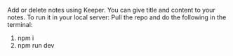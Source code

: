 Add or delete notes using Keeper. 
You can give title and content to your notes.
To run it in your local server:
Pull the repo and do the following in the terminal:
1. npm i 
2. npm run dev
